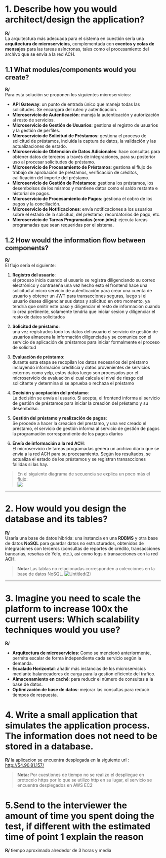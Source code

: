 # 1. Describe how you would architect/design the application?

**R/**  
La arquitectura más adecuada para el sistema en cuestión sería una **arquitectura de microservicios**, complementada con **eventos y colas de mensajes** para las tareas asíncronas, tales como el procesamiento del archivo que se envía a la red ACH.

## 1.1 What modules/components would you create?

**R/**  
Para esta solución se proponen los siguientes microservicios:

- **API Gateway**: un punto de entrada único que maneja todas las solicitudes. Se encargará del ruteo y autenticación.
- **Microservicio de Autenticación**: maneja la autenticación y autorización al resto de servicios.
- **Microservicio de Gestión de Usuarios**: gestiona el registro de usuarios y la gestión de perfiles.
- **Microservicio de Solicitud de Préstamos**: gestiona el proceso de solicitud de préstamos, incluida la captura de datos, la validación y las actualizaciones de estado.
- **Microservicio de Obtención de Datos Adicionales**: hace consultas para obtener datos de terceros a través de integraciones, para su posterior uso al procesar solicitudes de préstamo.
- **Microservicio de Procesamiento de Préstamos**: gestiona el flujo de trabajo de aprobación de préstamos, verificación de créditos, calificación del importe del préstamo.
- **Microservicio de Gestión de Préstamos**: gestiona los préstamos, los desembolsos de los mismos y mantiene datos como el saldo restante e historial de pagos.
- **Microservicio de Procesamiento de Pagos**: gestiona el cobro de los pagos y la conciliación.
- **Microservicio de Notificaciones**: envía notificaciones a los usuarios sobre el estado de la solicitud, del préstamo, recordatorios de pago, etc.
- **Microservicio de Tareas Programadas (cron jobs)**: ejecuta tareas programadas que sean requeridas por el sistema.

## 1.2 How would the information flow between components?

**R/**  
El flujo sería el siguiente:

1. **Registro del usuario**:  
   el proceso inicia cuando el usuario se registra diligenciando su correo electrónico y contraseña una vez hecho esto el frontend hace una solicitud al micro servicio de autenticación para crear una cuenta de usuario y obtener un JWT para                 transacciones seguras, luego si el usuario desea diligenciar sus datos y solicitud en otro momento, ya tendría que omitir este paso y diligenciar el resto de información cuando lo crea pertinente, solamente tendría que iniciar sesion y diligenciar      el resto de datos solicitados

2. **Solicitud de préstamo**:  
   una vez registrados todo los datos del usuario el servicio de gestión de usuarios almacena la información diligenciada y se comunica con el servicio de aplicación de préstamos para iniciar formalmente el proceso de solicitud

3. **Evaluación de préstamo**:  
   durante esta etapa se recopilan los datos necesarios del préstamo incluyendo información crediticia y datos provenientes de servicios externos como yelp, estos datos luego son procesados por el microservicio de evaluación el cual calcula el nivel de riesgo del solicitante y determina si se aprueba o rechaza el préstamo

4. **Decisión y aceptación del préstamo**:  
   La decisión se envía al usuario. Si acepta, el frontend informa al servicio de gestión de préstamos para iniciar la creación del préstamo y su desembolso.

5. **Gestión del préstamo y realización de pagos**:  
   Se procede a hacer la creacion del prestamo, y una vez creado el préstamo, el servicio de gestión informa al servicio de gestión de pagos la programación correspondiente de los pagos diarios

6. **Envío de información a la red ACH**:  
   El microservicio de tareas programadas genera un archivo diario que se envía a la red ACH para su procesamiento. Según los resultados, se actualiza el estado de los préstamos y se registran transacciones fallidas si las hay.

> En el siguiente diagrama de secuencia se explica un poco más el flujo:  
[![](https://mermaid.ink/img/pako:eNp9Vd1u2jAUfhXLUqVVgq5AKG0uKqUB9iO2oVI0beLGxIdgLYkz22Frqz7MLnexqz0CL7bjOEmjgsYNic93vu_8Oo80khyoTzV8LyCLYCxYrFi6ygj-cqaMiETOMkOWhGmy1AVTQh5ap9Y6VTIzkPFDc2DNQYFGPGKRkNkRgYUFLUDt8EQSDqRwavoQOysJdQvL8qRitm-5Am1YeiTQcekp1xhKDebMSE0Yt1QZS-CIXjixXjGSVj5aopwwBQf9f73Z4oVnDT2iMj_AsvgY7sbCboGTIHy7qip5coInsdBGVUEsu9fXU785JK8gZSLpIJHWP6Tipw42RVjgk1ABU3XBnSXoOob3n-_InfwGWUtqUafvMtr_bmVfCYcyzRMwrCpvDkq76pJ7dEpIBrGMai0bxXLhkzeoz18GYo0zjPFdhppobGrfCiiIFcTY_v3f55Y64yxA9zG6f7I9B1XFg6AI4-bCyA5ZsyzCvy-Q5M5pXCZvRceHw9GITnYsKZxoSyuc-JVFNRLOHE5q1lvQRWIYx7YEuZJrfHp9C9GWPeDTaUPmKvlBYgORjEMktBN7zjuC3LRDYAluW0WJla4KSViJc5BWk5y7etnCpuqLejKOAGYLRMwRMVfSXhkWZeeVcNHa2gZ5g9219UfYPYFsZzuJYwiuX6AhXctEt_hvunUEMtsIlba6ewSNGi6lj9KIDV4FqgUjmEMibG2dQ3lHNTUM5Rr3w0VNWGFkuv-Fu1Zh53WadfRMRVuxk3b5SIR7WiWNI833f1jLCTOeuDxbLs5e5mZJg8piibDJmWaRHTTckg1LEsGZbhHaYgSRKcpcFLH3CJelcqs9tENjJTj1jSqgQ1PAytlX-miZVtRsIYUV9fGRw4bhGK7oKntCN7xbvkqZ1p5KFvGW-hiHxrcix72pvw4NBAsJKpRFZqjvnQ9KDuo_0p_U7w68s2GvPxgOL889zxsMLjr0nvpXo7N-z-uN-oOLQf-y1x8-dehDqdo7643w7KLf93oDz7saPf0DWY4sCQ?type=png)](https://mermaid.live/edit#pako:eNp9Vd1u2jAUfhXLUqVVgq5AKG0uKqUB9iO2oVI0beLGxIdgLYkz22Frqz7MLnexqz0CL7bjOEmjgsYNic93vu_8Oo80khyoTzV8LyCLYCxYrFi6ygj-cqaMiETOMkOWhGmy1AVTQh5ap9Y6VTIzkPFDc2DNQYFGPGKRkNkRgYUFLUDt8EQSDqRwavoQOysJdQvL8qRitm-5Am1YeiTQcekp1xhKDebMSE0Yt1QZS-CIXjixXjGSVj5aopwwBQf9f73Z4oVnDT2iMj_AsvgY7sbCboGTIHy7qip5coInsdBGVUEsu9fXU785JK8gZSLpIJHWP6Tipw42RVjgk1ABU3XBnSXoOob3n-_InfwGWUtqUafvMtr_bmVfCYcyzRMwrCpvDkq76pJ7dEpIBrGMai0bxXLhkzeoz18GYo0zjPFdhppobGrfCiiIFcTY_v3f55Y64yxA9zG6f7I9B1XFg6AI4-bCyA5ZsyzCvy-Q5M5pXCZvRceHw9GITnYsKZxoSyuc-JVFNRLOHE5q1lvQRWIYx7YEuZJrfHp9C9GWPeDTaUPmKvlBYgORjEMktBN7zjuC3LRDYAluW0WJla4KSViJc5BWk5y7etnCpuqLejKOAGYLRMwRMVfSXhkWZeeVcNHa2gZ5g9219UfYPYFsZzuJYwiuX6AhXctEt_hvunUEMtsIlba6ewSNGi6lj9KIDV4FqgUjmEMibG2dQ3lHNTUM5Rr3w0VNWGFkuv-Fu1Zh53WadfRMRVuxk3b5SIR7WiWNI833f1jLCTOeuDxbLs5e5mZJg8piibDJmWaRHTTckg1LEsGZbhHaYgSRKcpcFLH3CJelcqs9tENjJTj1jSqgQ1PAytlX-miZVtRsIYUV9fGRw4bhGK7oKntCN7xbvkqZ1p5KFvGW-hiHxrcix72pvw4NBAsJKpRFZqjvnQ9KDuo_0p_U7w68s2GvPxgOL889zxsMLjr0nvpXo7N-z-uN-oOLQf-y1x8-dehDqdo7643w7KLf93oDz7saPf0DWY4sCQ)

---

# 2. How would you design the database and its tables?

**R/**  
Usaría una base de datos híbrida: una instancia en una **RDBMS** y otra base de datos **NoSQL** para guardar datos no estructurados, obtenidos de integraciones con terceros (consultas de reportes de crédito, transacciones bancarias, reseñas de Yelp, etc.), así como logs o transacciones con la red ACH.

> **Nota:** Las tablas no relacionadas corresponden a colecciones en la base de datos NoSQL.
> ![Untitled(2)](https://github.com/user-attachments/assets/9455697b-0f95-4044-9457-dd81cb1c9294)


---

# 3. Imagine you need to scale the platform to increase 100x the current users: Which scalability techniques would you use?

**R/**  
- **Arquitectura de microservicios**: Como se mencionó anteriormente, permite escalar de forma independiente cada servicio según la demanda.
- **Escalado Horizontal**: añadir más instancias de los microservicios mediante balanceadores de carga para la gestion eficiente del trafico.
- **Almacenamiento en caché**: para reducir el número de consultas a la base de datos.
- **Optimización de base de datos**: mejorar las consultas para reducir tiempos de respuesta.

# 4. Write a small application that simulates the application process. The information does not need to be stored in a database.
**R/** la aplicacion se encuentra desplegada en la siguiente url : http://54.90.81.157/

> **Nota:** Por cuestiones de tiempo no se realizo el despliegue en protocolo https por lo que se utilizo http en su lugar, el servicio se encuentra desplegados en AWS EC2

# 5.Send to the interviewer the amount of time you spent doing the test, if different with the estimated time of point 1 explain the reason
**R/** tiempo aproximado alrededor de 3 horas y media
